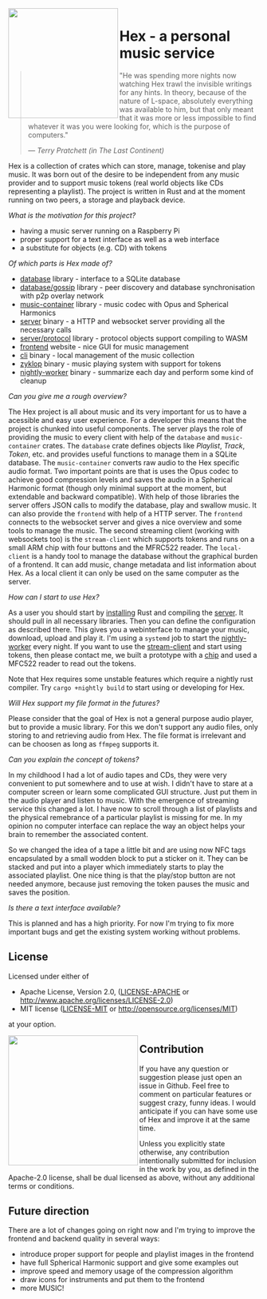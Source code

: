 <img align="left" src="assets/github.png" width="220px"/>

#  Hex - a personal music service
> "He was spending more nights now watching Hex trawl the invisible writings for any hints. In theory, because of the nature of L-space, absolutely everything was available to him, but that only meant that it was more or less impossible to find whatever it was you were looking for, which is the purpose of computers."
>
> &mdash; <cite>Terry Pratchett (in The Last Continent)</cite>

Hex is a collection of crates which can store, manage, tokenise and play music. It was born out of the desire to be independent from any music provider and to support music tokens (real world objects like CDs representing a playlist). The project is written in Rust and at the moment running on two peers, a storage and playback device.

*What is the motivation for this project?*
 * having a music server running on a Raspberry Pi
 * proper support for a text interface as well as a web interface
 * a substitute for objects (e.g. CD) with tokens

*Of which parts is Hex made of?*
 * [database](database/) library - interface to a SQLite database
 * [database/gossip](database/gossip/) library - peer discovery and database synchronisation with p2p overlay network
 * [music-container](music-container/) library - music codec with Opus and Spherical Harmonics
 * [server](server) binary - a HTTP and websocket server providing all the necessary calls
 * [server/protocol](server/protocol) library - protocol objects support compiling to WASM
 * [frontend](frontend) website - nice GUI for music management
 * [cli](cli) binary - local management of the music collection
 * [zyklop](zyklop) binary - music playing system with support for tokens
 * [nightly-worker](nightly-worker) binary - summarize each day and perform some kind of cleanup

*Can you give me a rough overview?*

The Hex project is all about music and its very important for us to have a acessible and easy user experience. For a developer this means that the project is chunked into useful components. The server plays the role of providing the music to every client with help of the `database` and `music-container` crates. The `database` crate defines objects like _Playlist_, _Track_, _Token_, etc. and provides useful functions to manage them in a SQLite database. The `music-container` converts raw audio to the Hex specific audio format. Two important points are that is uses the Opus codec to achieve good compression levels and saves the audio in a Spherical Harmonic format (though only minimal support at the moment, but extendable and backward compatible). With help of those libraries the server offers JSON calls to modify the database, play and swallow music. It can also provide the `frontend` with help of a HTTP server. The `frontend` connects to the websocket server and gives a nice overview and some tools to manage the music. The second streaming client (working with websockets too) is the `stream-client` which supports tokens and runs on a small ARM chip with four buttons and the MFRC522 reader. The `local-client` is a handy tool to manage the database without the graphical burden of a frontend. It can add music, change metadata and list information about Hex. As a local client it can only be used on the same computer as the server.

*How can I start to use Hex?*

As a user you should start by [installing](http://rust-lang.org/install.html) Rust and compiling the [server](server). It should pull in all necessary libraries. Then you can define the configuration as described there. This gives you a webinterface to manage your music, download, upload and play it. I'm using a `systemd` job to start the [nightly-worker](nightly-worker/) every night. If you want to use the [stream-client](stream-client/) and start using tokens, then please contact me, we built a prototype with a [chip](getchip.com) and used a MFC522 reader to read out the tokens.

Note that Hex requires some unstable features which require a nightly rust compiler. Try `cargo +nightly build` to start using or developing for Hex.

*Will Hex support my file format in the futures?*

Please consider that the goal of Hex is not a general purpose audio player, but to provide a music library. For this we don't support any audio files, only storing to and retrieving audio from Hex. The file format is irrelevant and can be choosen as long as `ffmpeg` supports it.

*Can you explain the concept of tokens?*

In my childhood I had a lot of audio tapes and CDs, they were very convenient to put somewhere and to use at wish. I didn't have to stare at a computer screen or learn some complicated GUI structure. Just put them in the audio player and listen to music. With the emergence of streaming service this changed a lot. I have now to scroll through a list of playlists and the physical remebrance of a particular playlist is missing for me. In my opinion no computer interface can replace the way an object helps your brain to remember the associated content. 

So we changed the idea of a tape a little bit and are using now NFC tags encapsulated by a small wodden block to put a sticker on it. They can be stacked and put into a player which immediately starts to play the associated playlist. One nice thing is that the play/stop button are not needed anymore, because just removing the token pauses the music and saves the position.

*Is there a text interface available?*

This is planned and has a high priority. For now I'm trying to fix more important bugs and get the existing system working without problems.

## License

Licensed under either of

- Apache License, Version 2.0, ([LICENSE-APACHE](LICENSE-APACHE) or <http://www.apache.org/licenses/LICENSE-2.0>)
- MIT license ([LICENSE-MIT](LICENSE-MIT) or <http://opensource.org/licenses/MIT>)

at your option.

<img align="left" src="assets/rust2.png" width="260px"/>

## Contribution
If you have any question or suggestion please just open an issue in Github. Feel free to comment on particular features or suggest crazy, funny ideas. I would anticipate if you can have some use of Hex and improve it at the same time.

Unless you explicitly state otherwise, any contribution intentionally submitted for inclusion in the work by you, as defined in the Apache-2.0 license, shall be dual licensed as above, without any additional terms or conditions.

## Future direction

There are a lot of changes going on right now and I'm trying to improve the frontend and backend quality in several ways:
 * introduce proper support for people and playlist images in the frontend
 * have full Spherical Harmonic support and give some examples out
 * improve speed and memory usage of the compression algorithm
 * draw icons for instruments and put them to the frontend
 * more MUSIC!
